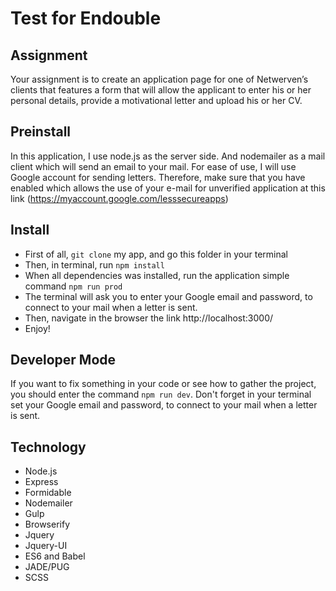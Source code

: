 # Test for Endouble
## Assignment
Your assignment is to create an application page for one of Netwerven’s clients that features a form that will allow the applicant to enter his or her personal details, provide a motivational letter and upload his or her CV.
## Preinstall
In this application, I use node.js as the server side. And nodemailer as a mail client which will send an email to your mail. For ease of use, I will use Google account for sending letters. 
Therefore, make sure that you have enabled which allows the use of your e-mail for unverified application at this link (https://myaccount.google.com/lesssecureapps)
## Install
- First of all, `git clone` my app, and go this folder in your terminal
- Then, in terminal, run `npm install`
- When all dependencies was installed, run the application simple command `npm run prod`
- The terminal will ask you to enter your Google email and password, to connect to your mail when a letter is sent.
- Then, navigate in the browser the link http://localhost:3000/
- Enjoy!
## Developer Mode
If you want to fix something in your code or see how to gather the project, you should enter the command `npm run dev`.
Don't forget in your terminal set your Google email and password, to connect to your mail when a letter is sent.
## Technology
- Node.js
- Express
- Formidable
- Nodemailer
- Gulp
- Browserify
- Jquery
- Jquery-UI
- ES6 and Babel
- JADE/PUG
- SCSS
